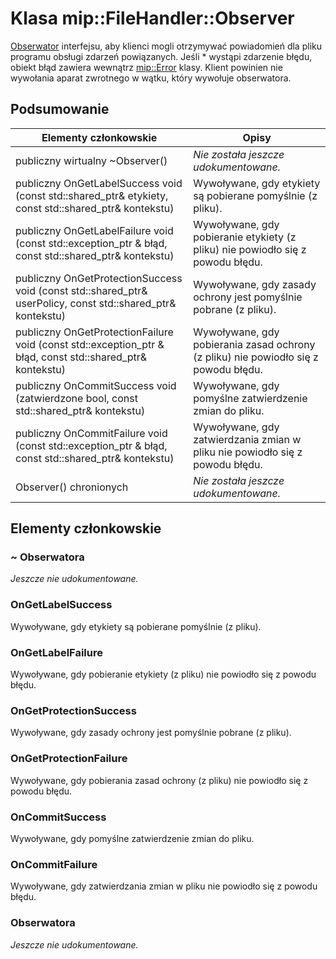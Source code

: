 # <a name="class-mipfilehandlerobserver"></a>Klasa mip::FileHandler::Observer 
[Obserwator](class_mip_filehandler_observer.md) interfejsu, aby klienci mogli otrzymywać powiadomień dla pliku programu obsługi zdarzeń powiązanych.
Jeśli * wystąpi zdarzenie błędu, obiekt błąd zawiera wewnątrz [mip::Error](class_mip_error.md) klasy. Klient powinien nie wywołania aparat zwrotnego w wątku, który wywołuje obserwatora.
  
## <a name="summary"></a>Podsumowanie
 Elementy członkowskie                        | Opisy                                
--------------------------------|---------------------------------------------
 publiczny wirtualny ~Observer()  | _Nie została jeszcze udokumentowane._
publiczny OnGetLabelSuccess void (const std::shared_ptr<ContentLabel>& etykiety, const std::shared_ptr<void>& kontekstu)  |  Wywoływane, gdy etykiety są pobierane pomyślnie (z pliku).
publiczny OnGetLabelFailure void (const std::exception_ptr & błąd, const std::shared_ptr<void>& kontekstu)  |  Wywoływane, gdy pobieranie etykiety (z pliku) nie powiodło się z powodu błędu.
publiczny OnGetProtectionSuccess void (const std::shared_ptr<UserPolicy>& userPolicy, const std::shared_ptr<void>& kontekstu)  |  Wywoływane, gdy zasady ochrony jest pomyślnie pobrane (z pliku).
publiczny OnGetProtectionFailure void (const std::exception_ptr & błąd, const std::shared_ptr<void>& kontekstu)  |  Wywoływane, gdy pobierania zasad ochrony (z pliku) nie powiodło się z powodu błędu.
publiczny OnCommitSuccess void (zatwierdzone bool, const std::shared_ptr<void>& kontekstu)  |  Wywoływane, gdy pomyślne zatwierdzenie zmian do pliku.
publiczny OnCommitFailure void (const std::exception_ptr & błąd, const std::shared_ptr<void>& kontekstu)  |  Wywoływane, gdy zatwierdzania zmian w pliku nie powiodło się z powodu błędu.
 Observer() chronionych  | _Nie została jeszcze udokumentowane._
  
## <a name="members"></a>Elementy członkowskie
  
### <a name="observer"></a>~ Obserwatora
_Jeszcze nie udokumentowane._

  
### <a name="ongetlabelsuccess"></a>OnGetLabelSuccess
Wywoływane, gdy etykiety są pobierane pomyślnie (z pliku).
  
### <a name="ongetlabelfailure"></a>OnGetLabelFailure
Wywoływane, gdy pobieranie etykiety (z pliku) nie powiodło się z powodu błędu.
  
### <a name="ongetprotectionsuccess"></a>OnGetProtectionSuccess
Wywoływane, gdy zasady ochrony jest pomyślnie pobrane (z pliku).
  
### <a name="ongetprotectionfailure"></a>OnGetProtectionFailure
Wywoływane, gdy pobierania zasad ochrony (z pliku) nie powiodło się z powodu błędu.
  
### <a name="oncommitsuccess"></a>OnCommitSuccess
Wywoływane, gdy pomyślne zatwierdzenie zmian do pliku.
  
### <a name="oncommitfailure"></a>OnCommitFailure
Wywoływane, gdy zatwierdzania zmian w pliku nie powiodło się z powodu błędu.
  
### <a name="observer"></a>Obserwatora
_Jeszcze nie udokumentowane._
